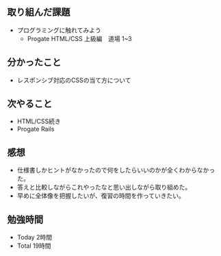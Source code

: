 ## 取り組んだ課題
- プログラミングに触れてみよう
  - Progate HTML/CSS 上級編　道場 1~3

## 分かったこと
- レスポンシブ対応のCSSの当て方について

## 次やること
- HTML/CSS続き
- Progate Rails

## 感想
- 仕様書しかヒントがなかったので何をしたらいいのかが全くわからなかった。
- 答えと比較しながらこれやったなと思い出しながら取り組めた。
- 早めに全体像を把握したいが、復習の時間を作っていきたい。

## 勉強時間
- Today 2時間
- Total 19時間
